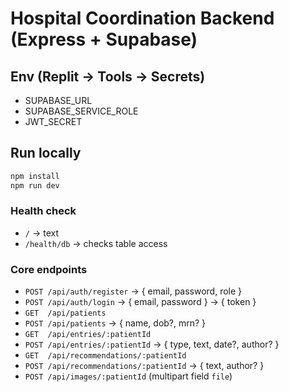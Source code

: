 # Hospital Coordination Backend (Express + Supabase)

## Env (Replit → Tools → Secrets)
- SUPABASE_URL
- SUPABASE_SERVICE_ROLE
- JWT_SECRET

## Run locally
```bash
npm install
npm run dev
```

### Health check
- `/` → text
- `/health/db` → checks table access

### Core endpoints
- `POST /api/auth/register` → { email, password, role }
- `POST /api/auth/login` → { email, password } → { token }
- `GET  /api/patients`
- `POST /api/patients` → { name, dob?, mrn? }
- `GET  /api/entries/:patientId`
- `POST /api/entries/:patientId` → { type, text, date?, author? }
- `GET  /api/recommendations/:patientId`
- `POST /api/recommendations/:patientId` → { text, author? }
- `POST /api/images/:patientId` (multipart field `file`)